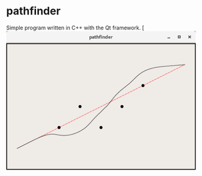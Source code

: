 # pathfinder
Simple program written in C++ with the Qt framework.
[![screenshot](https://raw.githubusercontent.com/c0dem4ster/pathfinder/master/screenshot.png)
